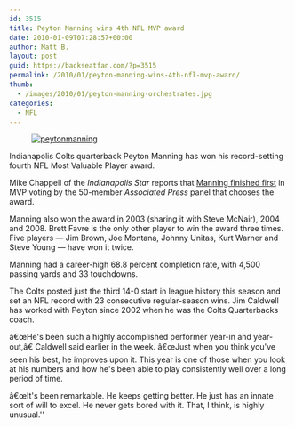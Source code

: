 ```yaml
---
id: 3515
title: Peyton Manning wins 4th NFL MVP award
date: 2010-01-09T07:28:57+00:00
author: Matt B.
layout: post
guid: https://backseatfan.com/?p=3515
permalink: /2010/01/peyton-manning-wins-4th-nfl-mvp-award/
thumb:
  - /images/2010/01/peyton-manning-orchestrates.jpg
categories:
  - NFL
---
```


<div class="entry">
  <figure id="attachment_3537" style="width: 240px" class="wp-caption alignleft"><a href="/images/2010/01/peytonmanning.jpg"><img class="size-full wp-image-3537 " title="peytonmanning" src="/images/2010/01/peytonmanning.jpg" alt="peytonmanning" width="240" height="280" srcset="/images/2010/01/peytonmanning.jpg 300w, /images/2010/01/peytonmanning-257x300.jpg 257w" sizes="(max-width: 240px) 100vw, 240px" /></a><figcaption class="wp-caption-text"> </figcaption></figure>

  <p>
    Indianapolis Colts quarterback Peyton Manning has won his record-setting fourth NFL Most Valuable Player award.
  </p>

  <p>
    Mike Chappell of the <em>Indianapolis Star</em> reports that <a href="http://www.indystar.com/Story_not_found">Manning finished first</a> in MVP voting by the 50-member <em>Associated Press</em> panel that chooses the award.
  </p>

  <p>
    Manning also won the award in 2003 (sharing it with Steve McNair), 2004 and 2008. Brett Favre is the only other player to win the award three times. Five players &#8212; Jim Brown, Joe Montana, Johnny Unitas, Kurt Warner and Steve Young &#8212; have won it twice.
  </p>

  <p>
    Manning had a career-high 68.8 percent completion rate, with 4,500 passing yards and 33 touchdowns.
  </p>

  <p>
    The Colts posted just the third 14-0 start in league history this season and set an NFL record with 23 consecutive regular-season wins. Jim Caldwell has worked with Peyton since 2002 when he was the Colts Quarterbacks coach.
  </p>

  <p>
    â€œHe's been such a highly accomplished performer year-in and year-out,â€ Caldwell said earlier in the week. â€œJust when you think you've seen his best, he improves upon it. This year is one of those when you look at his numbers and how he's been able to play consistently well over a long period of time.
  </p>

  <p>
    â€œIt's been remarkable. He keeps getting better. He just has an innate sort of will to excel. He never gets bored with it. That, I think, is highly unusual.''
  </p>
</div>
